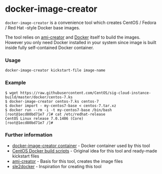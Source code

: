 
# docker-image-creator

`docker-image-creator` is a convenience tool which creates CentOS /
Fedora / Red Hat -style Docker base images.

The tool relies on
[ami-creator](https://github.com/katzj/ami-creator) and
[Docker](https://www.docker.com/) itself to build the images.  However
you only need Docker installed in your system since image is built inside
fully self-contained Docker container.


### Usage

    docker-image-creator kickstart-file image-name


### Example

    $ wget https://raw.githubusercontent.com/CentOS/sig-cloud-instance-build/master/docker/centos-7.ks
    $ docker-image-creator centos-7.ks centos-7
    $ docker import - my-centos7-base < centos-7.tar.xz
    $ docker run --rm -i -t my-centos7-base /bin/bash
    [root@1ecd80bd71e7 /]# cat /etc/redhat-release 
    CentOS Linux release 7.0.1406 (Core) 
    [root@1ecd80bd71e7 /]# 


### Further information

* [docker-image-creator container](https://registry.hub.docker.com/u/tsaarni/docker-image-creator/) - Docker container used by this tool
* [CentOS Docker build scripts](https://github.com/CentOS/sig-cloud-instance-build/tree/master/docker) - Original idea for this tool and ready-made kickstart files
* [ami-creator](https://github.com/katzj/ami-creator) - Basis for this tool, creates the image files
* [sle2docker](https://github.com/SUSE/sle2docker) - Inspiration for creating this tool

